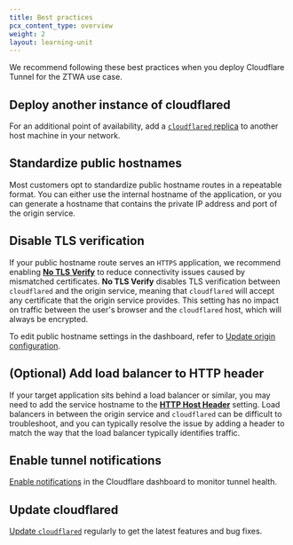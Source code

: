 ```yaml
---
title: Best practices
pcx_content_type: overview
weight: 2
layout: learning-unit
---
```


We recommend following these best practices when you deploy Cloudflare Tunnel for the ZTWA use case.

## Deploy another instance of cloudflared

For an additional point of availability, add a [`cloudflared` replica](/cloudflare-one/connections/connect-networks/deploy-tunnels/deploy-cloudflared-replicas/) to another host machine in your network.

## Standardize public hostnames

Most customers opt to standardize public hostname routes in a repeatable format. You can either use the internal hostname of the application, or you can generate a hostname that contains the private IP address and port of the origin service.

## Disable TLS verification

If your public hostname route serves an `HTTPS` application, we recommend enabling [**No TLS Verify**](/cloudflare-one/connections/connect-networks/configure-tunnels/origin-configuration/#notlsverify) to reduce connectivity issues caused by mismatched certificates. **No TLS Verify** disables TLS verification between `cloudflared` and the origin service, meaning that `cloudflared` will accept any certificate that the origin service provides. This setting has no impact on traffic between the user's browser and the `cloudflared` host, which will always be encrypted.

To edit public hostname settings in the dashboard, refer to [Update origin configuration](/cloudflare-one/connections/connect-networks/configure-tunnels/remote-management/#update-origin-configuration).

## (Optional) Add load balancer to HTTP header

If your target application sits behind a load balancer or similar, you may need to add the service hostname to the [**HTTP Host Header**](/cloudflare-one/connections/connect-networks/configure-tunnels/origin-configuration/#httphostheader) setting. Load balancers in between the origin service and `cloudflared` can be difficult to troubleshoot, and you can typically resolve the issue by adding a header to match the way that the load balancer typically identifies traffic.

## Enable tunnel notifications

[Enable notifications](/cloudflare-one/connections/connect-networks/monitor-tunnels/notifications/) in the Cloudflare dashboard to monitor tunnel health.

## Update cloudflared

[Update `cloudflared`](/cloudflare-one/connections/connect-networks/downloads/update-cloudflared/) regularly to get the latest features and bug fixes.
